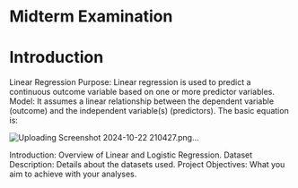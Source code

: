 # Midterm Examination

# Introduction 
Linear Regression
Purpose: Linear regression is used to predict a continuous outcome variable based on one or more predictor variables.
Model: It assumes a linear relationship between the dependent variable (outcome) and the independent variable(s) (predictors). The basic equation is:

![Uploading Screenshot 2024-10-22 210427.png…]()


Introduction: Overview of Linear and Logistic Regression.
Dataset Description: Details about the datasets used.
Project Objectives: What you aim to achieve with your analyses.
